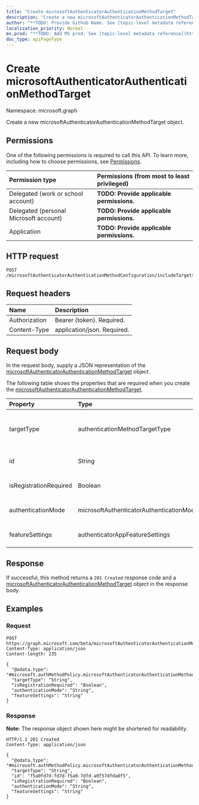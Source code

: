 ```yaml
---
title: "Create microsoftAuthenticatorAuthenticationMethodTarget"
description: "Create a new microsoftAuthenticatorAuthenticationMethodTarget object."
author: "**TODO: Provide Github Name. See [topic-level metadata reference](https://msgo.azurewebsites.net/add/document/guidelines/metadata.html#topic-level-metadata)**"
localization_priority: Normal
ms.prod: "**TODO: Add MS prod. See [topic-level metadata reference](https://msgo.azurewebsites.net/add/document/guidelines/metadata.html#topic-level-metadata)**"
doc_type: apiPageType
---
```


# Create microsoftAuthenticatorAuthenticationMethodTarget
Namespace: microsoft.graph

Create a new microsoftAuthenticatorAuthenticationMethodTarget object.

## Permissions
One of the following permissions is required to call this API. To learn more, including how to choose permissions, see [Permissions](/graph/permissions-reference).

|Permission type|Permissions (from most to least privileged)|
|:---|:---|
|Delegated (work or school account)|**TODO: Provide applicable permissions.**|
|Delegated (personal Microsoft account)|**TODO: Provide applicable permissions.**|
|Application|**TODO: Provide applicable permissions.**|

## HTTP request

<!-- {
  "blockType": "ignored"
}
-->
``` http
POST /microsoftAuthenticatorAuthenticationMethodConfiguration/includeTargets
```

## Request headers
|Name|Description|
|:---|:---|
|Authorization|Bearer {token}. Required.|
|Content-Type|application/json. Required.|

## Request body
In the request body, supply a JSON representation of the [microsoftAuthenticatorAuthenticationMethodTarget](../resources/microsoftauthenticatorauthenticationmethodtarget.md) object.

The following table shows the properties that are required when you create the [microsoftAuthenticatorAuthenticationMethodTarget](../resources/microsoftauthenticatorauthenticationmethodtarget.md).

|Property|Type|Description|
|:---|:---|:---|
|targetType|authenticationMethodTargetType|**TODO: Add Description** Inherited from [authenticationMethodTarget](../resources/authenticationmethodtarget.md). Possible values are: `user`, `group`, `unknownFutureValue`.|
|id|String|**TODO: Add Description** Inherited from [authenticationMethodTarget](../resources/authenticationmethodtarget.md)|
|isRegistrationRequired|Boolean|**TODO: Add Description** Inherited from [authenticationMethodTarget](../resources/authenticationmethodtarget.md)|
|authenticationMode|microsoftAuthenticatorAuthenticationMode|**TODO: Add Description**. Possible values are: `deviceBasedPush`, `push`, `any`.|
|featureSettings|authenticatorAppFeatureSettings|**TODO: Add Description**. Possible values are: `requireNumberMatching`.|



## Response

If successful, this method returns a `201 Created` response code and a [microsoftAuthenticatorAuthenticationMethodTarget](../resources/microsoftauthenticatorauthenticationmethodtarget.md) object in the response body.

## Examples

### Request
<!-- {
  "blockType": "request",
  "name": "create_microsoftauthenticatorauthenticationmethodtarget_from_"
}
-->
``` http
POST https://graph.microsoft.com/beta/microsoftAuthenticatorAuthenticationMethodConfiguration/includeTargets
Content-Type: application/json
Content-length: 235

{
  "@odata.type": "#microsoft.authMethodPolicy.microsoftAuthenticatorAuthenticationMethodTarget",
  "targetType": "String",
  "isRegistrationRequired": "Boolean",
  "authenticationMode": "String",
  "featureSettings": "String"
}
```


### Response
**Note:** The response object shown here might be shortened for readability.
<!-- {
  "blockType": "response",
  "truncated": true,
  "@odata.type": "microsoft.authMethodPolicy.microsoftAuthenticatorAuthenticationMethodTarget"
}
-->
``` http
HTTP/1.1 201 Created
Content-Type: application/json

{
  "@odata.type": "#microsoft.authMethodPolicy.microsoftAuthenticatorAuthenticationMethodTarget",
  "targetType": "String",
  "id": "f5a0fd7d-fd7d-f5a0-7dfd-a0f57dfda0f5",
  "isRegistrationRequired": "Boolean",
  "authenticationMode": "String",
  "featureSettings": "String"
}
```

